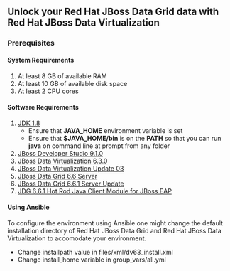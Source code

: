 ## Unlock your Red Hat JBoss Data Grid data with Red Hat JBoss Data Virtualization

### Prerequisites

#### System Requirements

1. At least 8 GB of available RAM
2. At least 10 GB of available disk space
3. At least 2 CPU cores

#### Software Requirements
1. [JDK 1.8](http://www.oracle.com/technetwork/java/javase/downloads/index.html)
   * Ensure that **JAVA_HOME** environment variable is set
   * Ensure that **$JAVA_HOME/bin** is on the **PATH** so that you can run **java** on command line at prompt from any folder
2. [JBoss Developer Studio 9.1.0](https://developers.redhat.com/download-manager/file/jboss-devstudio-9.1.0.GA-installer-eap.jar) 
3. [JBoss Data Virtualization 6.3.0](https://developers.redhat.com/download-manager/content/origin/files/sha256/b4/b466affbcc1740bf2c7c73b60bb6ffa7e1ec844fc08447224ab15aa3bcee3949/jboss-dv-6.3.0-1-installer.jar)
4. [JBoss Data Virtualization Update 03](https://access.redhat.com/jbossnetwork/restricted/softwareDownload.html?softwareId=49111)
5. [JBoss Data Grid 6.6 Server](https://developers.redhat.com/download-manager/file/jboss-datagrid-6.6.0-server.zip)
6. [JBoss Data Grid 6.6.1 Server Update](https://access.redhat.com/jbossnetwork/restricted/softwareDownload.html?softwareId=46451)
7. [JDG 6.6.1 Hot Rod Java Client Module for JBoss EAP](https://access.redhat.com/jbossnetwork/restricted/softwareDownload.html?softwareId=46581)

#### Using Ansible
To configure the environment using Ansible one might change the default installation directory of Red Hat JBoss Data Grid and Red Hat JBoss Data Virtualization to accomodate your environment.

- Change installpath value in files/xml/dv63_install.xml
- Change install_home variable in group_vars/all.yml


